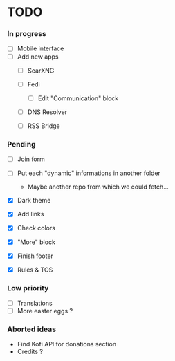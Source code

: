 # TODO

### In progress

- [ ] Mobile interface
- [ ] Add new apps
  - [ ] SearXNG
  - [ ] Fedi
    - [ ] Edit "Communication" block
  - [ ] DNS Resolver
  - [ ] RSS Bridge


### Pending
- [ ] Join form
- [ ] Put each "dynamic" informations in another folder
  - Maybe another repo from which we could fetch...


- [x] Dark theme
- [x] Add links
- [x] Check colors
- [x] "More" block
- [x] Finish footer
- [x] Rules & TOS

### Low priority
- [ ] Translations
- [ ] More easter eggs ?

### Aborted ideas
- Find Kofi API for donations section
- Credits ?
